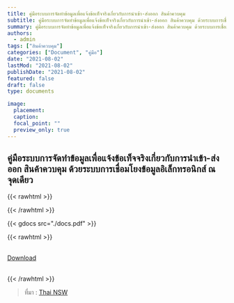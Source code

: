 ```yaml
---
title: คู่มือระบบการจัดทำข้อมูลเพื่อแจ้งข้อเท็จจริงเกี่ยวกับการนำเข้า-ส่งออก สินค้าควบคุม
subtitle: คู่มือระบบการจัดทำข้อมูลเพื่อแจ้งข้อเท็จจริงเกี่ยวกับการนำเข้า-ส่งออก สินค้าควบคุม ด้วยระบบการเชื่อมโยงข้อมูลอิเล็กทรอนิกส์ ณ จุดเดียว
summary: คู่มือระบบการจัดทำข้อมูลเพื่อแจ้งข้อเท็จจริงเกี่ยวกับการนำเข้า-ส่งออก สินค้าควบคุม ด้วยระบบการเชื่อมโยงข้อมูลอิเล็กทรอนิกส์ ณ จุดเดียว
authors:
  - admin
tags: ["สินค้าควบคุม"]
categories: ["Document", "คู่มือ"]
date: "2021-08-02"
lastMod: "2021-08-02"
publishDate: "2021-08-02"
featured: false
draft: false
type: documents

image:
  placement:
  caption:
  focal_point: ""
  preview_only: true
---
```


## คู่มือระบบการจัดทำข้อมูลเพื่อแจ้งข้อเท็จจริงเกี่ยวกับการนำเข้า-ส่งออก สินค้าควบคุม ด้วยระบบการเชื่อมโยงข้อมูลอิเล็กทรอนิกส์ ณ จุดเดียว
{{< rawhtml >}}
<br>

{{< /rawhtml >}}

{{< gdocs src="./docs.pdf" >}}

{{< rawhtml >}}
<br>

<br>
<div class="article-tags">
<a class="badge badge-danger" href="./docs.pdf" target="_blank" id="download_files_new">Download</a> 
</div>
<br>

{{< /rawhtml >}}

> ที่มา : [Thai NSW](https://www.thainsw.net/INSW/SecurityServlet?act=LogOut&nswLang=T)
